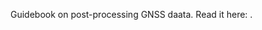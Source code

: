 Guidebook on post-processing GNSS daata. Read it here: [](https://thiagosfsilva.quarto.pub/gnss_ppk_tutorials/).